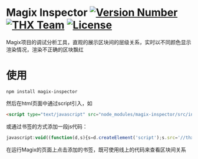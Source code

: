 # Magix Inspector [![Version Number](https://img.shields.io/npm/v/magix-inspector.svg)](https://github.com/thx/magix-inspector/ "Version Number") [![THX Team](https://img.shields.io/badge/team-THX-green.svg)](https://thx.github.io/ "THX Team") [![License](https://img.shields.io/badge/license-MIT-orange.svg)](https://opensource.org/licenses/MIT "License")

Magix项目的调试分析工具，直观的展示区块间的层级关系，实时以不同颜色显示渲染情况，渲染不正确的区块飘红

# 使用

`npm install magix-inspector`

然后在html页面中通过script引入，如

```html
<script type="text/javascript" src="node_modules/magix-inspector/src/index.js"></script>
```

或通过书签的方式添加一段js代码：

```js
javascript:void((function(d,s){s=d.createElement('script');s.src='//thx.github.io/magix/assets/helper.js';s.charset='utf-8';d.body.appendChild(s)}(document)))
```

在运行Magix的页面上点击添加的书签，既可使用线上的代码来查看区块间关系
